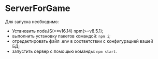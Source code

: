 # ServerForGame
Для запуска необходимо:
* Установить nodeJS(>=v16.14) npm(>=v8.5.1);
* выполнить установку пакетов командой:  ```npm i```;
* отредактировать файл .env в соответствии с конфигурацией вашей БД;
* запустить сервер с помощью команды: ```npm start```.
